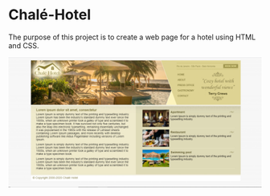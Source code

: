 # Chalé-Hotel
The purpose of this project is to create a web page for a hotel using HTML and CSS.<br />

![Alt text](Chale-Hotel.jpg?raw=true "Chalé Hotel")

